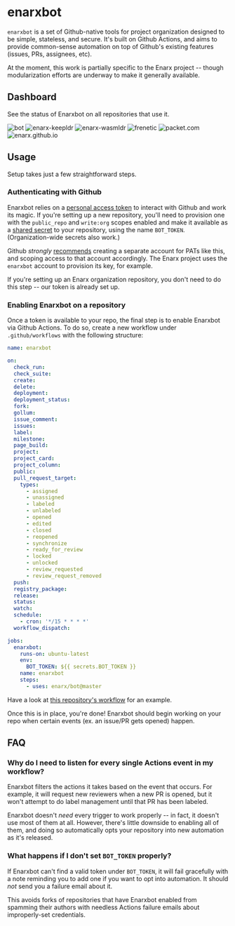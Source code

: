 # enarxbot

`enarxbot` is a set of Github-native tools for project organization designed to
be simple, stateless, and secure. It's built on Github Actions, and aims to
provide common-sense automation on top of Github's existing features (issues,
PRs, assignees, etc).

At the moment, this work is partially specific to the Enarx project -- though
modularization efforts are underway to make it generally available.

## Dashboard

See the status of Enarxbot on all repositories that use it.

![bot](https://github.com/enarx/bot/workflows/enarxbot/badge.svg)
![enarx-keepldr](https://github.com/enarx/enarx-keepldr/workflows/enarxbot/badge.svg)
![enarx-wasmldr](https://github.com/enarx/enarx-wasmldr/workflows/enarxbot/badge.svg)
![frenetic](https://github.com/enarx/frenetic/workflows/enarxbot/badge.svg)
![packet.com](https://github.com/enarx/packet.com/workflows/enarxbot/badge.svg)
![enarx.github.io](https://github.com/enarx/enarx.github.io/workflows/enarxbot/badge.svg)

## Usage

Setup takes just a few straightforward steps.

### Authenticating with Github

Enarxbot relies on a [personal access token](https://docs.github.com/en/free-pro-team@latest/github/authenticating-to-github/creating-a-personal-access-token)
to interact with Github and work its magic. If you're setting up a new
repository, you'll need to provision one with the `public_repo` and `write:org`
scopes enabled and make it available as a [shared secret](https://docs.github.com/en/free-pro-team@latest/actions/reference/encrypted-secrets)
to your repository, using the name `BOT_TOKEN`. (Organization-wide secrets also work.)

Github _strongly_
[recommends](https://docs.github.com/en/free-pro-team@latest/actions/learn-github-actions/security-hardening-for-github-actions#considering-cross-repository-access)
creating a separate account for PATs like this, and scoping access to that
account accordingly. The Enarx project uses the `enarxbot` account to provision
its key, for example.

If you're setting up an Enarx organization repository, you don't need to do this
step -- our token is already set up.

### Enabling Enarxbot on a repository

Once a token is available to your repo, the final step is to enable Enarxbot via
Github Actions. To do so, create a new workflow under `.github/workflows` with
the following structure:

```yml
name: enarxbot

on:
  check_run:
  check_suite:
  create:
  delete:
  deployment:
  deployment_status:
  fork:
  gollum:
  issue_comment:
  issues:
  label:
  milestone:
  page_build:
  project:
  project_card:
  project_column:
  public:
  pull_request_target:
    types:
      - assigned
      - unassigned
      - labeled
      - unlabeled
      - opened
      - edited
      - closed
      - reopened
      - synchronize
      - ready_for_review
      - locked
      - unlocked
      - review_requested
      - review_request_removed
  push:
  registry_package:
  release:
  status:
  watch:
  schedule:
    - cron: '*/15 * * * *'
  workflow_dispatch:

jobs:
  enarxbot:
    runs-on: ubuntu-latest
    env:
      BOT_TOKEN: ${{ secrets.BOT_TOKEN }}
    name: enarxbot
    steps:
      - uses: enarx/bot@master
```

Have a look at [this repository's workflow](.github/workflows/enarxbot.yml) for
an example.

Once this is in place, you're done! Enarxbot should begin working on your repo
when certain events (ex. an issue/PR gets opened) happen.

## FAQ

### Why do I need to listen for every single Actions event in my workflow?

Enarxbot filters the actions it takes based on the event that occurs. For
example, it will request new reviewers when a new PR is opened, but it won't
attempt to do label management until that PR has been labeled.

Enarxbot doesn't _need_ every trigger to work properly -- in fact, it doesn't
use most of them at all. However, there's little downside to enabling all of
them, and doing so automatically opts your repository into new automation as
it's released.

### What happens if I don't set `BOT_TOKEN` properly?

If Enarxbot can't find a valid token under `BOT_TOKEN`, it will fail gracefully
with a note reminding you to add one if you want to opt into automation. It
should _not_ send you a failure email about it.

This avoids forks of repositories that have Enarxbot enabled from spamming their
authors with needless Actions failure emails about improperly-set credentials.
